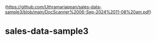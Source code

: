 (https://github.com/Uthramariappan/sales-data-sample3/blob/main/DocScanner%2006-Sep-2024%2011-08%20am.pdf)
# sales-data-sample3
